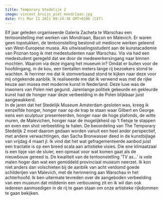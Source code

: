 ```yaml
---
title: Temporary Stedelijk 2
image: vincent_bruijn_piet_mondriaan.jpg
date: Fri Mar 11 2011 09:24:30 GMT+0100 (CET)
---
```


Elf jaar geleden organiseerde Galeria Zacheta te Warschau een tentoonstelling met werken van Mondriaan, Bacon en Malevich. Er waren geen topstukken, de tentoonstelling bestond uit mediocre werken geleend van West-Europese musea. Als uitwisselingsstudent aan de kunstacademie van Poznan toog ik met medestudenten naar Warschau. Via via had een medestudent geregeld dat we door de medewerkersingang naar binnen mochten. Waarom via deze ingang het museum in? Omdat er buiten voor de hoofdingang, in de kou, een tientallen meters lange rij bezoekers stond te wachten. Ik herriner me dat ik stomverbaasd stond te kijken naar deze voor mij ongekende aanblik. Ik realiseerde me dat ik verwend was met de rijke keuze aan musea met moderne kunst in Nederland. Deze luxe was de inwoners van Polen niet gegund. Jarenlange politiek gekeurde en gekleurde kunst had de honger naar deze verbeelding in de Polen blijkbaar juist aangewakkerd.<br />
In de jaren dat het Stedelijk Museum Amsterdam gesloten was, kreeg ik eenzelfde honger, honger naar op de trap te staan waar Gilbert en George eens een sculptuur presenteerden, honger naar de hoge plafonds, de witte muren, de Malevichen, honger naar de mogelijkheid op 't fietsje te stappen en even een shot verbeelding te halen. De beoordeling van The Temporary Stedelijk 2 moet daarom gedaan worden vanuit een heel ander perspectief, met andere verwachtingen, dan Sacha Bronwasser deed in de kunstbijlage van vrijdag 4 maart jl. Ik vind dat het wat gefragementeerde aanbod juist een tractatie is op een breed scala aan artistieke visies. Die ene klimaatzaal is een tipje van de sluier, een opmaat voor wat komen gaat als de nieuwbouw gereed is. De kwaliteit van de tentoonstelling 'TV as…' is vele malen hoger dan wat een gemiddeld provinciaal museum neerzet. Ik kon niet anders dan volschieten bij de aanblik van acht verdomd goede schilderijen van Malevich, met de herinnering aan Warschau in het achterhoofd. Ik ben uitermate tevreden over de aangeboden verbeelding van een museum dat middenin een verbouwing zit en ik wil dan ook iedereen aanmoedigen in de rij te gaan staan om onze artistieke rijkdommen te gaan bekijken.
